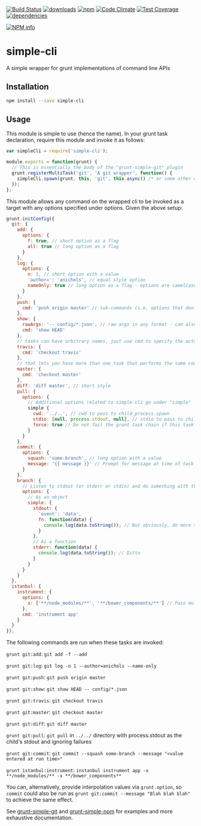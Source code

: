 [![Build Status](https://travis-ci.org/tandrewnichols/simple-cli.png)](https://travis-ci.org/tandrewnichols/simple-cli) [![downloads](http://img.shields.io/npm/dm/simple-cli.svg)](https://npmjs.org/package/simple-cli) [![npm](http://img.shields.io/npm/v/simple-cli.svg)](https://npmjs.org/package/simple-cli) [![Code Climate](https://codeclimate.com/github/tandrewnichols/simple-cli/badges/gpa.svg)](https://codeclimate.com/github/tandrewnichols/simple-cli) [![Test Coverage](https://codeclimate.com/github/tandrewnichols/simple-cli/badges/coverage.svg)](https://codeclimate.com/github/tandrewnichols/simple-cli) [![dependencies](https://david-dm.org/tandrewnichols/simple-cli.png)](https://david-dm.org/tandrewnichols/simple-cli)

[![NPM info](https://nodei.co/npm/simple-cli.png?downloads=true)](https://nodei.co/npm/simple-cli.png?downloads=true)

# simple-cli

A simple wrapper for grunt implementations of command line APIs

## Installation

```bash
npm install --save simple-cli
```

## Usage

This module is simple to use (hence the name). In your grunt task declaration, require this module and invoke it as follows:

```javascript
var simpleCli = require('simple-cli');

module.exports = function(grunt) {
  // This is essentially the body of the "grunt-simple-git" plugin
  grunt.registerMultiTask('git', 'A git wrapper', function() {
    simpleCli.spawn(grunt, this, 'git', this.async() /* or some other callback */);
  });
};
```

This module allows any command on the wrapped cli to be invoked as a target with any options specified under options. Given the above setup:

```javascript
grunt.initConfig({
  git: {
    add: {
      options: {
        f: true, // short option as a flag
        all: true // long option as a flag
      }
    },
    log: {
      options: {
        n: 1, // short option with a value
        'author=': 'anichols', // equal style option
        nameOnly: true // long option as a flag - options are camelCased in the config
      }
    },
    push: {
      cmd: 'push origin master' // sub-commands (i.e. options that don't have "--" in front of them
    },
    show: {
      rawArgs: '-- config/*.json', // raw args in any format - can also be an array
      cmd: 'show HEAD'
    },
    // tasks can have arbitrary names, just use cmd to specify the actual command
    travis: {
      cmd: 'checkout travis'
    },
    // that lets you have more than one task that performs the same command
    master: {
      cmd: 'checkout master'
    },
    diff: 'diff master', // short style
    pull: {
      options: {
        // Additional options related to simple-cli go under "simple"
        simple {
          cwd: '../..', // cwd to pass to child_process.spawn
          stdio: [null, process.stdout, null], // stdio to pass to child_process.spawn - use false to turn of stdio
          force: true // Do not fail the grunt task chain if this task fails
        }
      }
    },
    commit: {
      options: {
        squash: 'some-branch', // long option with a value
        message: '{{ message }}' // Prompt for message at time of task run
      }
    },
    branch: {
      // Listen to stdout (or stderr or stdin) and do something with the result
      options: {
        // As an object
        simple: {
          stdout: {
            'event': 'data',
            fn: function(data) {
              console.log(data.toString()); // But obviously, do more than this
            }
          },
          // As a function
          stderr: function(data) {
            console.log(data.toString()); // Ditto
          }
        }
      }
    }
  },
  istanbul: {
    instrument: {
      options: {
        x: ['**/node_modules/**', '**/bower_components/**'] // Pass multiple options
      },
      cmd: 'instrument app'
    }
  }
});
```

The following commands are run when these tasks are invoked:

`grunt git:add`: `git add -f --add`

`grunt git:log`: `git log -n 1 --author=anichols --name-only`

`grunt git:push`: `git push origin master`

`grunt git:show`: `git show HEAD -- config/*.json`

`grunt git:travis`: `git checkout travis`

`grunt git:master`: `git checkout master`

`grunt git:diff`: `git diff master`

`grunt git:pull`: `git pull` in `../../` directory with process.stdout as the child's stdout and ignoring failures

`grunt git:commit`: `git commit --squash some-branch --message "<value entered at run time>"`

`grunt istanbul:instrument`: `instanbul instrument app -x **/node_modules/** -x **/bower_components**`

You can, alternatively, provide interpolation values via `grunt.option`, so `commit` could also be run as `grunt git:commit --message "Blah blah blah"` to achieve the same effect.

See [grunt-simple-git](https://github.com/tandrewnichols/grunt-simple-git) and [grunt-simple-npm](https://github.com/tandrewnichols/grunt-simple-npm) for examples and more exhaustive documentation.
